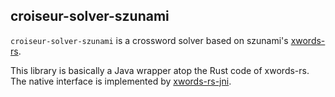 <!--
SPDX-FileCopyrightText: 2023 Antoine Belvire
SPDX-License-Identifier: GPL-3.0-or-later
-->

## croiseur-solver-szunami

`croiseur-solver-szunami` is a crossword solver based on
szunami's [xwords-rs](https://github.com/szunami/xwords-rs).

This library is basically a Java wrapper atop the Rust code of xwords-rs. The native
interface is implemented by [xwords-rs-jni](xwords-rs-jni).
